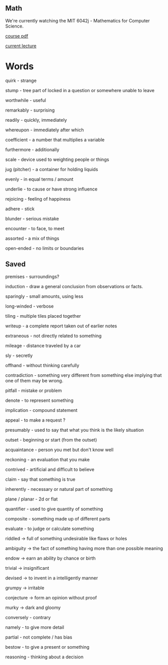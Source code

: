 ## Math

We're currently watching the MIT 6042j - Mathematics for Computer Science.

[course pdf](https://ocw.mit.edu/courses/6-042j-mathematics-for-computer-science-fall-2010/93cad640cf3ed0b23ef70688f452d4d5_MIT6_042JF10_notes.pdf)

[current lecture](https://www.youtube.com/watch?v=NuY7szYSXSw)

# Words

quirk - strange

stump - tree part of locked in a question or somewhere unable to leave

worthwhile - useful

remarkably - surprising

readily - quickly, immediately

whereupon - immediately after which

coefficient - a number that multiplies a variable

furthermore - additionally

scale - device used to weighting people or things

jug (pitcher) - a container for holding liquids

evenly - in equal terms / amount

underlie - to cause or have strong influence

rejoicing - feeling of happiness

adhere - stick

blunder - serious mistake

encounter - to face, to meet

assorted - a mix of things

open-ended - no limits or boundaries

## Saved

premises - surroundings?

induction - draw a general conclusion from observations or facts.

sparingly - small amounts, using less

long-winded - verbose

tiling - multiple tiles placed together

writeup - a complete report taken out of earlier notes

extraneous - not directly related to something

mileage - distance traveled by a car

sly - secretly

offhand - without thinking carefully

contradiction - something very different from something else implying that one of them may be wrong.

pitfall - mistake or problem

denote - to represent something

implication - compound statement

appeal - to make a request ?

presumably - used to say that what you think is the likely situation

outset - beginning or start (from the outset)

acquaintance - person you met but don't know well

reckoning - an evaluation that you make

contrived - artificial and difficult to believe

claim - say that something is true

inherently - necessary or natural part of something

plane / planar - 2d or flat

quantifier - used to give quantity of something

composite - something made up of different parts

evaluate - to judge or calculate something

riddled -> full of something undesirable like flaws or holes

ambiguity -> the fact of something having more than one possible meaning

endow -> earn an ability by chance or birth

trivial -> insignificant

devised -> to invent in a intelligently manner

grumpy -> irritable

conjecture -> form an opinion without proof

murky -> dark and gloomy

conversely - contrary

namely - to give more detail

partial - not complete / has bias

bestow - to give a present or something

reasoning - thinking about a decision
